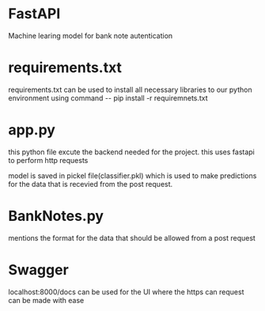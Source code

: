 # FastAPI 
Machine learing model for bank note autentication

# requirements.txt
requirements.txt can be used to install all necessary libraries to our python environment using command
-- pip install -r requiremnets.txt

# app.py 
this python file excute the backend needed for the project.
this uses fastapi to perform http requests

model is saved in pickel file(classifier.pkl) which is used to make predictions for the data that is recevied from the post request.

# BankNotes.py
mentions the format for the data that should be allowed from a post request

# Swagger
localhost:8000/docs
can be used for the UI where the https can request can be made with ease 

